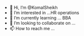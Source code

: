 - 👋 Hi, I’m @KomalSheikh
- 👀 I’m interested in ...HR operations
- 🌱 I’m currently learning ... BBA
- 💞️ I’m looking to collaborate on ...
- 📫 How to reach me ...

<!---
KomalSheikh/KomalSheikh is a ✨ special ✨ repository because its `README.md` (this file) appears on your GitHub profile.
You can click the Preview link to take a look at your changes.
--->
